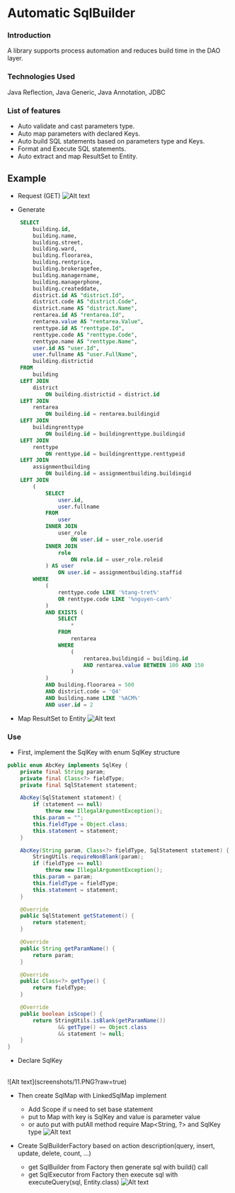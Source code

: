 # Automatic SqlBuilder

### Introduction
A library supports process automation and reduces build time in the DAO layer.

### Technologies Used
Java Reflection, Java Generic, Java Annotation, JDBC

### List of features
* Auto validate and cast parameters type.
* Auto map parameters with declared Keys.
* Auto build SQL statements based on parameters type and Keys.
* Format and Execute SQL statements.
* Auto extract and map ResultSet to Entity.

## Example

* Request (GET)
![Alt text](screenshots/7.PNG?raw=true)

* Generate
```sql
    SELECT
        building.id,
        building.name,
        building.street,
        building.ward,
        building.floorarea,
        building.rentprice,
        building.brokeragefee,
        building.managername,
        building.managerphone,
        building.createddate,
        district.id AS "district.Id",
        district.code AS "district.Code",
        district.name AS "district.Name",
        rentarea.id AS "rentarea.Id",
        rentarea.value AS "rentarea.Value",
        renttype.id AS "renttype.Id",
        renttype.code AS "renttype.Code",
        renttype.name AS "renttype.Name",
        user.id AS "user.Id",
        user.fullname AS "user.FullName",
        building.districtid 
    FROM
        building 
    LEFT JOIN
        district 
            ON building.districtid = district.id 
    LEFT JOIN
        rentarea 
            ON building.id = rentarea.buildingid 
    LEFT JOIN
        buildingrenttype 
            ON building.id = buildingrenttype.buildingid 
    LEFT JOIN
        renttype 
            ON renttype.id = buildingrenttype.renttypeid 
    LEFT JOIN
        assignmentbuilding 
            ON building.id = assignmentbuilding.buildingid 
    LEFT JOIN
        (
            SELECT
                user.id,
                user.fullname 
            FROM
                user 
            INNER JOIN
                user_role 
                    ON user.id = user_role.userid 
            INNER JOIN
                role 
                    ON role.id = user_role.roleid
            ) AS user 
                ON user.id = assignmentbuilding.staffid 
        WHERE
            (
                renttype.code LIKE '%tang-tret%' 
                OR renttype.code LIKE '%nguyen-can%'
            ) 
            AND EXISTS (
                SELECT
                    * 
                FROM
                    rentarea 
                WHERE
                    (
                        rentarea.buildingid = building.id  
                        AND rentarea.value BETWEEN 100 AND 150  
                    )
            ) 
            AND building.floorarea = 500 
            AND district.code = 'Q4' 
            AND building.name LIKE '%ACM%' 
            AND user.id = 2
```

* Map ResultSet to Entity
![Alt text](screenshots/6.PNG?raw=true)

### Use

* First, implement the SqlKey with enum
SqlKey structure
```java
public enum AbcKey implements SqlKey {
    private final String param;
    private final Class<?> fieldType;
    private final SqlStatement statement;

    AbcKey(SqlStatement statement) {
        if (statement == null)
            throw new IllegalArgumentException();
        this.param = "";
        this.fieldType = Object.class;
        this.statement = statement;
    }

    AbcKey(String param, Class<?> fieldType, SqlStatement statement) {
        StringUtils.requireNonBlank(param);
        if (fieldType == null)
            throw new IllegalArgumentException();
        this.param = param;
        this.fieldType = fieldType;
        this.statement = statement;
    }

    @Override
    public SqlStatement getStatement() {
        return statement;
    }

    @Override
    public String getParamName() {
        return param;
    }

    @Override
    public Class<?> getType() {
        return fieldType;
    }

    @Override
    public boolean isScope() {
        return StringUtils.isBlank(getParamName())
                && getType() == Object.class
                && statement != null;
    }
}
```

* Declare SqlKey
<br />
![Alt text](screenshots/11.PNG?raw=true)


* Then create SqlMap<Key> with LinkedSqlMap implement
    - Add Scope if u need to set base statement
    - put to Map with key is SqlKey and value is parameter value
    - or auto put with putAll method require Map<String, ?> and SqlKey type
![Alt text](screenshots/9.PNG?raw=true)

* Create SqlBuilderFactory based on action description(query, insert, update, delete, count, ...)
    - get SqlBuilder from Factory then generate sql with build() call
    - get SqlExecutor from Factory then execute sql with executeQuery(sql, Entity.class)
![Alt text](screenshots/8.PNG?raw=true)